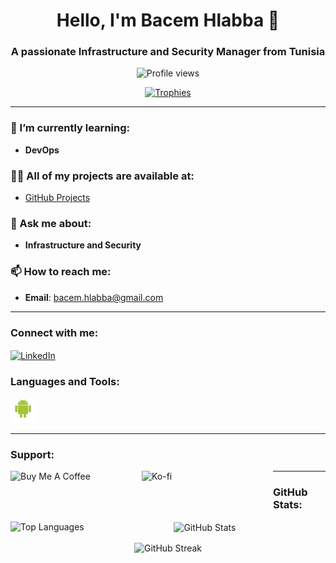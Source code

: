 <h1 align="center">Hello, I'm Bacem Hlabba 👋</h1>
<h3 align="center">A passionate Infrastructure and Security Manager from Tunisia</h3>

<p align="center">
  <img src="https://komarev.com/ghpvc/?username=bacemhlabba&label=Profile%20views&color=0e75b6&style=flat" alt="Profile views" />
</p>

<p align="center">
  <a href="https://github.com/ryo-ma/github-profile-trophy">
    <img src="https://github-profile-trophy.vercel.app/?username=bacemhlabba" alt="Trophies" />
  </a>
</p>

---

### 🌱 I’m currently learning:
- **DevOps**

### 👨‍💻 All of my projects are available at:
- [GitHub Projects](https://github.com/bacemhlabba)

### 💬 Ask me about:
- **Infrastructure and Security**

### 📫 How to reach me:
- **Email**: bacem.hlabba@gmail.com

---

### Connect with me:
<p align="left">
  <a href="https://linkedin.com/in/bacem-hlabba-59537b149" target="blank">
    <img align="center" src="https://raw.githubusercontent.com/rahuldkjain/github-profile-readme-generator/master/src/images/icons/Social/linked-in-alt.svg" alt="LinkedIn" height="30" width="40" />
  </a>
</p>

### Languages and Tools:
<p align="left">
  <a href="https://developer.android.com" target="_blank" rel="noreferrer">
    <img src="https://raw.githubusercontent.com/devicons/devicon/master/icons/android/android-original-wordmark.svg" alt="Android" width="40" height="40" />
  </a>
  <!-- Add more icons as needed -->
</p>

---

### Support:
<p>
  <a href="https://www.buymeacoffee.com/bacemhlabba">
    <img align="left" src="https://cdn.buymeacoffee.com/buttons/v2/default-yellow.png" height="50" width="210" alt="Buy Me A Coffee" />
  </a>
  <a href="https://ko-fi.com/bacemhlabba">
    <img align="left" src="https://cdn.ko-fi.com/cdn/kofi3.png?v=3" height="50" width="210" alt="Ko-fi" />
  </a>
</p>

---

### GitHub Stats:
<p align="center">
  <img align="left" src="https://github-readme-stats.vercel.app/api/top-langs?username=bacemhlabba&show_icons=true&locale=en&layout=compact" alt="Top Languages" />
  <img align="center" src="https://github-readme-stats.vercel.app/api?username=bacemhlabba&show_icons=true&locale=en" alt="GitHub Stats" />
</p>

<p align="center">
  <img align="center" src="https://github-readme-streak-stats.herokuapp.com/?user=bacemhlabba" alt="GitHub Streak" />
</p>
